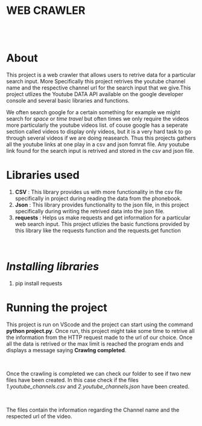 # **WEB CRAWLER**

<br>
<br>

 # **About**
   This project is a web crawler that allows users to retrive data for a particular search input. More Specifically this project retrives the youtube channel name and the respective channel url for the search input that we give.This project utlizes the Youtube DATA API available on the google developer console and several basic libraries and functions.

   We often search google for a certain something for example we might search for *space* or *time travel* but often times we only require the videos more particularly the youtube videos list. of couse  google has a seperate section called videos to display only videos, but it is a very hard task to go through several videos if we are doing reasearch. Thus this projects gathers all the youtube links at one play in a csv and json fomrat file. Any youtube link found for the search input is retrived and stored in the csv and json file.
<br>

# Libraries used
   1. **CSV** : This library provides us with more functionality in the csv file specifically in project during reading the data from the phonebook.
   2. **Json** : This library provides functionality to the json file, in this project specifically during writing the retrived data into the json file.
   3. **requests** : Helps us make requests and get information for a particular web search input. This project utlizies the basic functions provided by this library like the requests function and the requests.get function

<br>

 # ***Installing libraries***

1. pip install requests




# **Running the project**
This project is run on VScode and the project can start using the command **python project.py**.
Once run, this project might take some time to retrive all the information from the HTTP request made to the url of our choice. Once all the data is retrived or the max limit is reached the program ends and displays a message saying **Crawlng completed**.

<br>

Once the crawling is completed we can check our folder to see if two new files have been created. In this case check if the files
*1.youtube_channels.csv* and
*2.youtube_channels.json*
have been created.

<br>

The files contain the information regarding the Channel name and the respected url of the video.